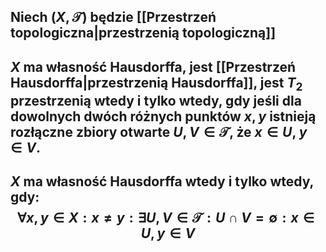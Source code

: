 ## Niech $(X,\mathcal{T})$ będzie [[Przestrzeń topologiczna|przestrzenią topologiczną]]
## $X$ ma **własność Hausdorffa**, **jest [[Przestrzeń Hausdorffa|przestrzenią Hausdorffa]]**, **jest $T_2$ przestrzenią** wtedy i tylko wtedy, gdy jeśli dla dowolnych dwóch różnych punktów $x,y$ istnieją rozłączne zbiory otwarte $U,V\in\mathcal{T}$, że $x\in U$, $y\in V$.
## $X$ ma własność Hausdorffa wtedy i tylko wtedy, gdy: $$\forall{x,y\in X:x\neq y}:\exists{U,V\in\mathcal{T}:U\cap V=\emptyset:x\in U,y\in V}$$